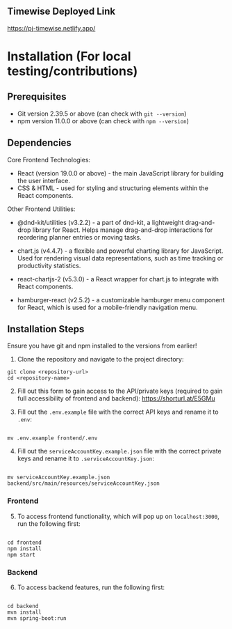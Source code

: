 ## Timewise Deployed Link

https://pj-timewise.netlify.app/

# Installation (For local testing/contributions)

## Prerequisites

- Git version 2.39.5 or above (can check with `git --version`)
- npm version 11.0.0 or above (can check with `npm --version`)

## Dependencies

Core Frontend Technologies:

- React (version 19.0.0 or above) - the main JavaScript library for building the user interface.
- CSS & HTML - used for styling and structuring elements within the React components.

Other Frontend Utilities:

- @dnd-kit/utilities (v3.2.2) - a part of dnd-kit, a lightweight drag-and-drop library for React. Helps manage drag-and-drop interactions for reordering planner entries or moving tasks.

- chart.js (v4.4.7) - a flexible and powerful charting library for JavaScript. Used for rendering visual data representations, such as time tracking or productivity statistics.

- react-chartjs-2 (v5.3.0) - a React wrapper for chart.js to integrate with React components.

- hamburger-react (v2.5.2) - a customizable hamburger menu component for React, which is used for a mobile-friendly navigation menu.

## Installation Steps

Ensure you have git and npm installed to the versions from earlier!

1. Clone the repository and navigate to the project directory:

```
git clone <repository-url>
cd <repository-name>
```

2. Fill out this form to gain access to the API/private keys (required to gain full accessibility of frontend and backend): https://shorturl.at/E5GMu

3. Fill out the `.env.example` file with the correct API keys and rename it to `.env`:

```

mv .env.example frontend/.env

```

4. Fill out the `serviceAccountKey.example.json` file with the correct private keys and rename it to `.serviceAccountKey.json`:

```

mv serviceAccountKey.example.json backend/src/main/resources/serviceAccountKey.json

```

### Frontend

5. To access frontend functionality, which will pop up on `localhost:3000`, run the following first:

```

cd frontend
npm install
npm start

```

### Backend

6. To access backend features, run the following first:

```

cd backend
mvn install
mvn spring-boot:run

```
